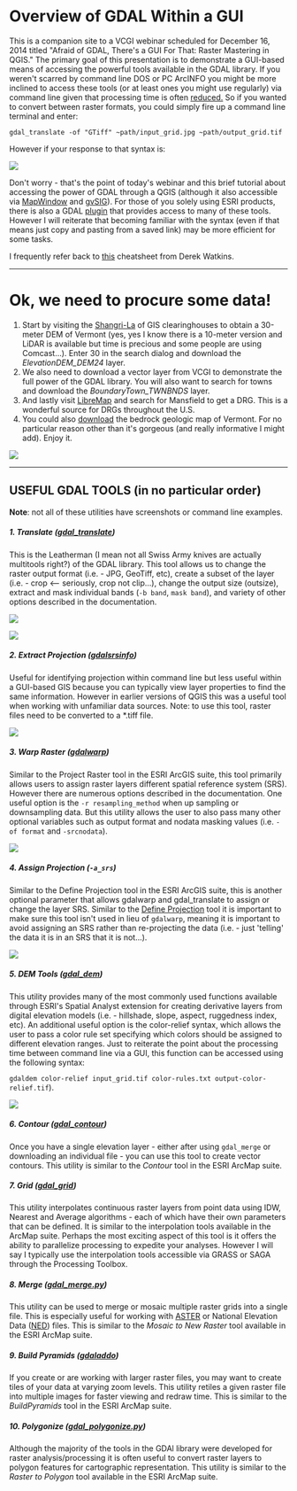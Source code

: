 # **Overview of GDAL Within a GUI**

This is a companion site to a VCGI webinar scheduled for December 16, 2014 titled "Afraid of GDAL, There's a GUI For That: Raster Mastering in QGIS." The primary goal of this presentation is to demonstrate a GUI-based means of accessing the powerful tools available in the GDAL library. If you weren't scarred by command line DOS or PC ArcINFO you might be more inclined to access these tools (or at least ones you might use regularly) via command line given that processing time is often [reduced.](http://gis.amherstma.gov/data/springnearc2013/Session3/MapServices/NEARC_ASimmons_5_14_13.pdf) So if you wanted to convert between raster formats, you could simply fire up a command line terminal and enter:

 `gdal_translate -of "GTiff" ~path/input_grid.jpg ~path/output_grid.tif`

However if your response to that syntax is:

![](http://media.giphy.com/media/IJjcaynRaNBWE/giphy.gif)

Don't worry - that's the point of today's webinar and this brief tutorial about accessing the power of GDAL through a QGIS (although it also accessible via [MapWindow](http://www.mapwindow.org/) and [gvSIG](http://www.gvsig.org/web)). For those of you solely using ESRI products, there is also a GDAL [plugin](https://github.com/RBURHUM/arcgis-ogr/) that provides access to many of these tools. However I will reiterate that becoming familiar with the syntax (even if that means just copy and pasting from a saved link) may be more efficient for some tasks.

I frequently refer back to [this](https://github.com/dwtkns/gdal-cheat-sheet) cheatsheet from Derek Watkins.

***
# **Ok, we need to procure some data!**

1. Start by visiting the [Shangri-La](http://vcgi.vermont.gov/opendata) of GIS clearinghouses to obtain a 30-meter DEM of Vermont (yes, yes I know there is a 10-meter version and LiDAR is available but time is precious and some people are using Comcast...). Enter 30 in the search dialog and download the *ElevationDEM_DEM24* layer.
2. We also need to download a vector layer from VCGI to demonstrate the full power of the GDAL library. You will also want to search for towns and download the *BoundaryTown_TWNBNDS* layer.
3. And lastly visit [LibreMap](http://libremap.org/data/state/vermont/) and search for Mansfield to get a DRG. This is a wonderful source for DRGs throughout the U.S.
4. You could also [download](http://www.anr.state.vt.us/dec/geo/StateBedrockMap2012.htm) the bedrock geologic map of Vermont. For no particular reason other than it's gorgeous (and really informative I might add). Enjoy it.

![](https://raw.githubusercontent.com/vanhoesenj/GDAL-VCGI/master/Images/geology.png)

****
## **USEFUL GDAL TOOLS (in no particular order)**
**Note**: not all of these utilities have screenshots or command line examples.
  
##### **1. Translate** ([gdal_translate](http://gdal.org/1.11/gdal_translate.html))
This is the Leatherman (I mean not all Swiss Army knives are actually multitools right?) of the GDAL library. This tool allows us to change the raster output format (i.e. - JPG, GeoTiff, etc), create a subset of the layer (i.e. - crop <-- seriously, crop not clip...), change the output size (outsize), extract and mask individual bands (`-b band`, `mask band`), and variety of other options described in the documentation.

![](https://raw.githubusercontent.com/vanhoesenj/GDAL-VCGI/master/Images/gdal_translate.png)

![](https://raw.githubusercontent.com/vanhoesenj/GDAL-VCGI/master/Images/gdal_clipper.png)

##### **2. Extract Projection** ([gdalsrsinfo](http://gdal.org/1.11/gdalsrsinfo.html))
Useful for identifying projection within command line but less useful within a GUI-based GIS because you can typically view layer properties to find the same information. However in earlier versions of QGIS this was a useful tool when working with unfamiliar data sources. Note: to use this tool, raster files need to be converted to a *.tiff file.

![](https://raw.githubusercontent.com/vanhoesenj/GDAL-VCGI/master/Images/gdalsrsinfo.png)

##### **3. Warp Raster** ([gdalwarp](http://gdal.org/1.11/gdalwarp.html))
Similar to the Project Raster tool in the ESRI ArcGIS suite, this tool primarily allows users to assign raster layers different spatial reference system (SRS). However there are numerous options described in the documentation. One useful option is the `-r resampling_method` when up sampling or downsampling data. But this utility allows the user to also pass many other optional variables such as output format and nodata masking values (i.e. `-of format` and `-srcnodata`).

![](https://raw.githubusercontent.com/vanhoesenj/GDAL-VCGI/master/Images/gdal_warp.png)

##### **4. Assign Projection** (`-a_srs`)
Similar to the Define Projection tool in the ESRI ArcGIS suite, this is another optional parameter that allows gdalwarp and gdal_translate to assign or change the layer SRS. Similar to the [Define Projection](https://www.flickr.com/photos/43782063@N07/14869020514/sizes/o/) tool it is important to make sure this tool isn't used in lieu of `gdalwarp`, meaning it is important to avoid assigning an SRS rather than re-projecting the data (i.e. - just 'telling' the data it is in an SRS that it is not...).

![](https://raw.githubusercontent.com/vanhoesenj/GDAL-VCGI/master/Images/gdal_asrs.png)

##### **5. DEM Tools** ([gdal_dem](http://www.gdal.org/gdaldem.html))
This utility provides many of the most commonly used functions available through ESRI's Spatial Analyst extension for creating derivative layers from digital elevation models (i.e. - hillshade, slope, aspect, ruggedness index, etc). An additional useful option is the color-relief syntax, which allows the user to pass a color rule set specifying which colors should be assigned to different elevation ranges. Just to reiterate the point about the processing time between command line via a GUI, this function can be accessed using the following syntax: 

`gdaldem color-relief input_grid.tif color-rules.txt output-color-relief.tif`).

![](https://raw.githubusercontent.com/vanhoesenj/GDAL-VCGI/master/Images/gdal_grid_slope.png) 

##### **6. Contour** ([gdal_contour](http://www.gdal.org/gdal_contour.html))
Once you have a single elevation layer - either after using `gdal_merge` or downloading an individual file - you can use this tool to create vector contours. This utility is similar to the *Contour* tool in the ESRI ArcMap suite.

##### **7. Grid** ([gdal_grid](http://www.gdal.org/gdal_grid.html))
This utility interpolates continuous raster layers from point data using IDW, Nearest and Average algorithms - each of which have their own parameters that can be defined. It is similar to the interpolation tools available in the ArcMap suite. Perhaps the most exciting aspect of this tool is it offers the ability to parallelize processing to expedite your analyses. However I will say I typically use the interpolation tools accessible via GRASS or SAGA through the Processing Toolbox.

##### **8. Merge** ([gdal_merge.py](http://www.gdal.org/gdal_merge.html))
This utility can be used to merge or mosaic multiple raster grids into a single file. This is especially useful for working with [ASTER](http://asterweb.jpl.nasa.gov/gdem.asp) or National Elevation Data ([NED](http://ned.usgs.gov/)) files. This is similar to the *Mosaic to New Raster* tool available in the ESRI ArcMap suite.
  
##### **9. Build Pyramids** ([gdaladdo](http://www.gdal.org/gdaladdo.html))
If you create or are working with larger raster files,  you may want to create tiles of your data at varying zoom levels. This utility retiles a given raster file into multiple images for faster viewing and redraw time. This is similar to the *BuildPyramids* tool in the ESRI ArcMap suite.

##### **10. Polygonize** ([gdal_polygonize.py](http://www.gdal.org/gdal_polygonize.html))
Although the majority of the tools in the GDAl library were developed for raster analysis/processing it is often useful to convert raster layers to polygon features for cartographic representation. This utility is similar to the *Raster to Polygon* tool available in the ESRI ArcMap suite.
